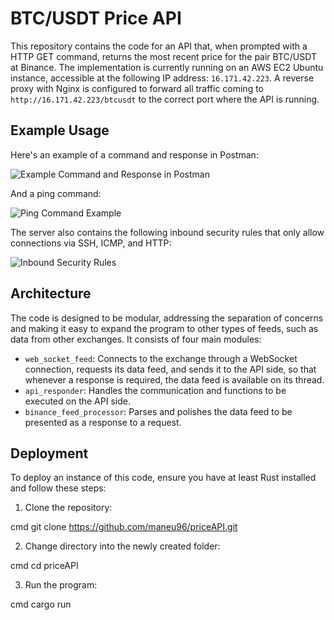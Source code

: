 # BTC/USDT Price API

This repository contains the code for an API that, when prompted with a HTTP GET command, returns the most recent price for the pair BTC/USDT at Binance. The implementation is currently running on an AWS EC2 Ubuntu instance, accessible at the following IP address: `16.171.42.223`. A reverse proxy with Nginx is configured to forward all traffic coming to `http://16.171.42.223/btcusdt` to the correct port where the API is running.

## Example Usage

Here's an example of a command and response in Postman:

![Example Command and Response in Postman](URL_TO_YOUR_IMAGE)

And a ping command:

![Ping Command Example](URL_TO_YOUR_IMAGE)

The server also contains the following inbound security rules that only allow connections via SSH, ICMP, and HTTP:

![Inbound Security Rules](URL_TO_YOUR_IMAGE)

## Architecture

The code is designed to be modular, addressing the separation of concerns and making it easy to expand the program to other types of feeds, such as data from other exchanges. It consists of four main modules:

- `web_socket_feed`: Connects to the exchange through a WebSocket connection, requests its data feed, and sends it to the API side, so that whenever a response is required, the data feed is available on its thread.
- `api_responder`: Handles the communication and functions to be executed on the API side.
- `binance_feed_processor`: Parses and polishes the data feed to be presented as a response to a request.

## Deployment

To deploy an instance of this code, ensure you have at least Rust installed and follow these steps:

1. Clone the repository:

cmd git clone https://github.com/maneu96/priceAPI.git

2. Change directory into the newly created folder:

cmd cd priceAPI

3. Run the program:

cmd cargo run
